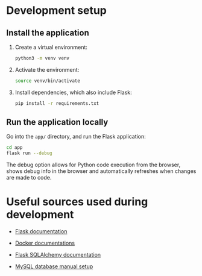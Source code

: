 # Development setup

## Install the application

1. Create a virtual environment:
    ```bash
    python3 -m venv venv
    ```

2. Activate the environment:
    ```bash
    source venv/bin/activate
    ```

3. Install dependencies, which also include Flask:
    ```bash
    pip install -r requirements.txt
    ```

## Run the application locally

Go into the `app/` directory, and run the Flask application:
```bash
cd app
flask run --debug
```

The debug option allows for Python code execution from the browser, shows debug info in the browser and automatically refreshes when changes are made to code.

# Useful sources used during development

- [Flask documentation](https://flask.palletsprojects.com/en/stable/)
- [Docker documentations](https://docs.docker.com/)
- [Flask SQLAlchemy documentation](https://flask-sqlalchemy.readthedocs.io/en/stable/)

- [MySQL database manual setup](https://hub.docker.com/_/mysql)